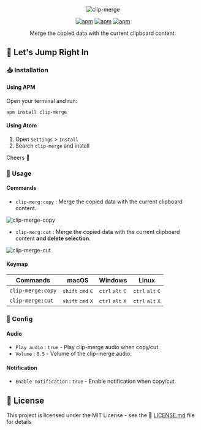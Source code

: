 <p align="center"><img src="https://raw.githubusercontent.com/ooJerryLeeoo/atom-clip-merge/master/assets/clip-merge.gif" alt="clip-merge" /></p>

<p align="center"><a href="https://atom.io/packages/clip-merge"><img src="https://img.shields.io/apm/v/clip-merge.svg?style=flat-square" alt="apm" /></a> <a href="https://atom.io/packages/clip-merge"><img src="https://img.shields.io/apm/dm/clip-merge.svg?style=flat-square" alt="apm" /></a>  <a href="https://github.com/ooJerryLeeoo/atom-clip-merge/blob/master/LICENSE.md"><img src="https://img.shields.io/apm/l/clip-merge.svg?style=flat-square" alt="apm" /></a></p>

<p align="center">Merge the copied data with the current clipboard content.</p>

## :checkered_flag: Let's Jump Right In

### :inbox_tray: Installation

#### Using APM

Open your terminal and run:

``` shell
apm install clip-merge
```

#### Using Atom

1. Open `Settings` > `Install`
2. Search `clip-merge` and install

Cheers :beers:

### :key: Usage

#### Commands

* `clip-merg:copy` :  Merge the copied data with the current clipboard content.

![clip-merge-copy](https://raw.githubusercontent.com/ooJerryLeeoo/atom-clip-merge/master/assets/clip-merge.gif)

* `clip-merg:cut` :  Merge the copied data with the current clipboard content **and delete selection**.

![clip-merge-cut](https://raw.githubusercontent.com/ooJerryLeeoo/atom-clip-merge/master/assets/clip-merge-cut.gif)

#### Keymap

|     Commands      |                    macOS                     |                   Windows                   |                    Linux                    |
| ----------------- | -------------------------------------------- | ------------------------------------------- | ------------------------------------------- |
| `clip-merge:copy` | <kbd>shift</kbd> <kbd>cmd</kbd> <kbd>C</kbd> | <kbd>ctrl</kbd> <kbd>alt</kbd> <kbd>C</kbd> | <kbd>ctrl</kbd> <kbd>alt</kbd> <kbd>C</kbd> |
| `clip-merge:cut`  | <kbd>shift</kbd> <kbd>cmd</kbd> <kbd>X</kbd> | <kbd>ctrl</kbd> <kbd>alt</kbd> <kbd>X</kbd> | <kbd>ctrl</kbd> <kbd>alt</kbd> <kbd>X</kbd> |

### :wrench: Config

#### Audio

* `Play audio` :  `true` - Play clip-merge audio when copy/cut.  
* `Volume` :  `0.5` - Volume of the clip-merge audio.

#### Notification

* `Enable notification` :  `true` - Enable notification when copy/cut.  

## :page_facing_up: License

This project is licensed under the MIT License - see the :page_facing_up: [LICENSE.md](LICENSE.md) file for details
